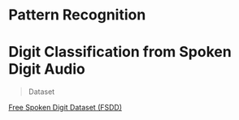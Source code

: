 # Pattern Recognition

# Digit Classification from Spoken Digit Audio
> Dataset

[Free Spoken Digit Dataset (FSDD)](https://github.com/Jakobovski/free-spoken-digit-dataset/tree/master)
